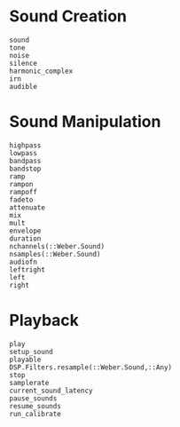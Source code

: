 # Sound Creation

```@docs
sound
tone
noise
silence
harmonic_complex
irn
audible
```

# Sound Manipulation

```@docs
highpass
lowpass
bandpass
bandstop
ramp
rampon
rampoff
fadeto
attenuate
mix
mult
envelope
duration
nchannels(::Weber.Sound)
nsamples(::Weber.Sound)
audiofn
leftright
left
right
```

# Playback

```@docs
play 
setup_sound 
playable
DSP.Filters.resample(::Weber.Sound,::Any)
stop
samplerate
current_sound_latency
pause_sounds
resume_sounds
run_calibrate
```

